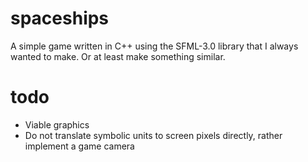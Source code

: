 # spaceships
A simple game written in C++ using the SFML-3.0 library that I always wanted to make. Or at least make something similar. 
# todo
- Viable graphics
- Do not translate symbolic units to screen pixels directly, rather implement a game camera
